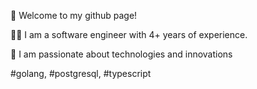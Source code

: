 👋 Welcome to my github page!

👨‍💻 I am a software engineer with 4+ years of experience. 

🚀 I am passionate about technologies and innovations 

#golang, #postgresql, #typescript
